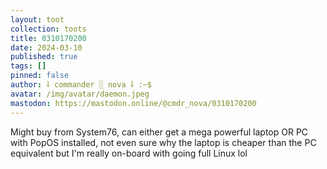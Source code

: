 ```yaml
---
layout: toot
collection: toots
title: 0310170200
date: 2024-03-10
published: true
tags: []
pinned: false
author: ⸸ commander ░ nova ⸸ :~$
avatar: /img/avatar/daemon.jpeg
mastodon: https://mastodon.online/@cmdr_nova/0310170200
---
```


Might buy from System76, can either get a mega powerful laptop OR PC with PopOS installed, not even sure why the laptop is cheaper than the PC equivalent but I'm really on-board with going full Linux lol
